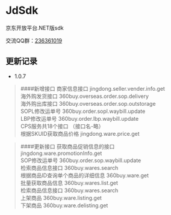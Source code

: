 JdSdk
=====

京东开放平台.NET版sdk 

交流QQ群：[236361019](http://qun.qq.com/#jointhegroup/gid/236361019 "236361019")


## 更新记录 ##

- 1.0.7


> ####新增接口
> 商家信息接口 jingdong.seller.vender.info.get  
海外购发货接口 360buy.overseas.order.sop.delivery  
海外购出库接口 360buy.overseas.order.sop.outstorage  
SOPL修改运单号 360buy.order.sopl.waybill.update  
LBP修改运单号 360buy.order.lbp.waybill.update  
CPS服务共18个接口 （接口名-略）  
根据SKUID获取商品价格 jingdong.ware.price.get  

>####更新接口
获取商品促销信息的接口 jingdong.ware.promotionInfo.get  
SOP修改运单号 360buy.order.sop.waybill.update  
检索商品信息接口  360buy.wares.search  
根据商品ID查询单个商品的详细信息 360buy.ware.get  
批量获取商品信息 360buy.wares.list.get  
检索商品信息接口  360buy.wares.search  
上架商品 360buy.ware.listing.get  
下架商品 360buy.ware.delisting.get  
